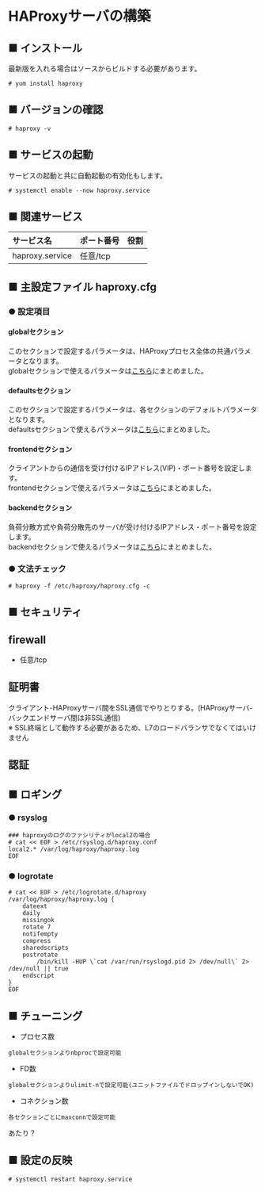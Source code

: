 # HAProxyサーバの構築
## ■ インストール
最新版を入れる場合はソースからビルドする必要があります。
```
# yum install haproxy
```
## ■ バージョンの確認
```
# haproxy -v
```

## ■ サービスの起動
サービスの起動と共に自動起動の有効化もします。
```
# systemctl enable --now haproxy.service
```
## ■ 関連サービス
|サービス名|ポート番号|役割|
|:---|:---|:---|
|haproxy.service|任意/tcp||

## ■ 主設定ファイル haproxy.cfg
### ● 設定項目
#### globalセクション
このセクションで設定するパラメータは、HAProxyプロセス全体の共通パラメータとなります。  
globalセクションで使えるパラメータは[こちら](https://github.com/thetaru/memorandum/tree/master/OS/Linux/CentOS8/haproxy/haproxy_server/global_keywords)にまとめました。
#### defaultsセクション
このセクションで設定するパラメータは、各セクションのデフォルトパラメータとなります。  
defaultsセクションで使えるパラメータは[こちら](https://github.com/thetaru/memorandum/tree/master/OS/Linux/CentOS8/haproxy/haproxy_server/defaults_keywords)にまとめました。
#### frontendセクション
クライアントからの通信を受け付けるIPアドレス(VIP)・ポート番号を設定します。  
frontendセクションで使えるパラメータは[こちら](https://github.com/thetaru/memorandum/tree/master/OS/Linux/CentOS8/haproxy/haproxy_server/frontend_keywords)にまとめました。
#### backendセクション
負荷分散方式や負荷分散先のサーバが受け付けるIPアドレス・ポート番号を設定します。  
backendセクションで使えるパラメータは[こちら](https://github.com/thetaru/memorandum/tree/master/OS/Linux/CentOS8/haproxy/haproxy_server/backend_keywords)にまとめました。

### ● 文法チェック
```
# haproxy -f /etc/haproxy/haproxy.cfg -c
```
## ■ セキュリティ
## firewall
- 任意/tcp

## 証明書
クライアント-HAProxyサーバ間をSSL通信でやりとりする。(HAProxyサーバ-バックエンドサーバ間は非SSL通信)  
※ SSL終端として動作する必要があるため、L7のロードバランサでなくてはいけません
## 認証
## ■ ロギング
### ● rsyslog
```
### haproxyのログのファシリティがlocal2の場合
# cat << EOF > /etc/rsyslog.d/haproxy.conf
local2.* /var/log/haproxy/haproxy.log
EOF
```
### ● logrotate
```
# cat << EOF > /etc/logrotate.d/haproxy
/var/log/haproxy/haproxy.log {
    dateext
    daily
    missingok
    rotate 7
    notifempty
    compress
    sharedscripts
    postrotate
        /bin/kill -HUP \`cat /var/run/rsyslogd.pid 2> /dev/null\` 2> /dev/null || true
    endscript
}
EOF
```
## ■ チューニング
- プロセス数
```
globalセクションよりnbprocで設定可能
```
- FD数
```
globalセクションよりulimit-nで設定可能(ユニットファイルでドロップインしないでOK)
```
- コネクション数
```
各セクションごとにmaxconnで設定可能
```

あたり？

## ■ 設定の反映
```
# systemctl restart haproxy.service
```
